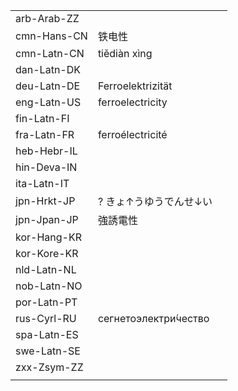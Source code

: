 | | | |
|-|-|-|
| arb-Arab-ZZ |  |  |
| cmn-Hans-CN | 铁电性 |  |
| cmn-Latn-CN | tiědiàn xìng |  |
| dan-Latn-DK |  |  |
| deu-Latn-DE | Ferroelektrizität |  |
| eng-Latn-US | ferroelectricity |  |
| fin-Latn-FI |  |  |
| fra-Latn-FR | ferroélectricité |  |
| heb-Hebr-IL |  |  |
| hin-Deva-IN |  |  |
| ita-Latn-IT |  |  |
| jpn-Hrkt-JP | ? きょ↑うゆうでんせ↓い |  |
| jpn-Jpan-JP | 強誘電性 |  |
| kor-Hang-KR |  |  |
| kor-Kore-KR |  |  |
| nld-Latn-NL |  |  |
| nob-Latn-NO |  |  |
| por-Latn-PT |  |  |
| rus-Cyrl-RU | сегнетоэлектри́чество |  |
| spa-Latn-ES |  |  |
| swe-Latn-SE |  |  |
| zxx-Zsym-ZZ |  |  |
|  |  |  |
